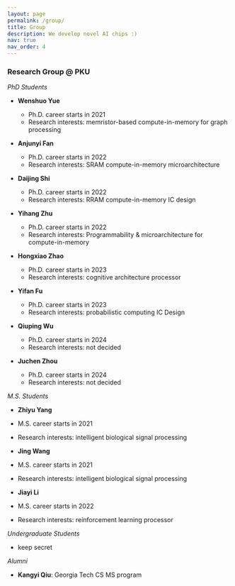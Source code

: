 ```yaml
---
layout: page
permalink: /group/
title: Group
description: We develop novel AI chips :)
nav: true
nav_order: 4
---
```


### Research Group @ PKU

*PhD Students*
- **Wenshuo Yue**
  - Ph.D. career starts in 2021
  - Research interests: memristor-based compute-in-memory for graph processing

- **Anjunyi Fan**
  - Ph.D. career starts in 2022
  - Research interests: SRAM compute-in-memory microarchitecture

- **Daijing Shi**
  - Ph.D. career starts in 2022
  - Research interests: RRAM compute-in-memory IC design

- **Yihang Zhu**
  - Ph.D. career starts in 2022
  - Research interests: Programmability & microarchitecture for compute-in-memory

- **Hongxiao Zhao**
  - Ph.D. career starts in 2023
  - Research interests: cognitive architecture processor

- **Yifan Fu**
  - Ph.D. career starts in 2023
  - Research interests: probabilistic computing IC Design

- **Qiuping Wu**
  - Ph.D. career starts in 2024
  - Research interests: not decided

- **Juchen Zhou**
  - Ph.D. career starts in 2024
  - Research interests: not decided

*M.S. Students*

- **Zhiyu Yang**
- M.S. career starts in 2021
- Research interests: intelligent biological signal processing

- **Jing Wang**
- M.S. career starts in 2021
- Research interests: intelligent biological signal processing

- **Jiayi Li**
- M.S. career starts in 2022
- Research interests: reinforcement learning processor

*Undergraduate Students*
- keep secret

*Alumni*
- **Kangyi Qiu**: Georgia Tech CS MS program